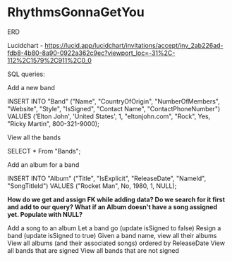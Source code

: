 # RhythmsGonnaGetYou

ERD

Lucidchart - https://lucid.app/lucidchart/invitations/accept/inv_2ab226ad-fdb8-4b80-8a90-0922a362c9ec?viewport_loc=-31%2C-112%2C1579%2C911%2C0_0

SQL queries:

Add a new band

INSERT INTO "Band" ("Name", "CountryOfOrigin", "NumberOfMembers", "Website", "Style", "IsSigned", "Contact Name", "ContactPhoneNumber")
VALUES ('Elton John', 'United States', 1, "eltonjohn.com", "Rock", Yes, "Ricky Martin", 800-321-9000);

View all the bands

SELECT \*
From "Bands";

Add an album for a band

INSERT INTO "Album" ("Title", "IsExplicit", "ReleaseDate", "NameId", "SongTitleId") VALUES ("Rocket Man", No, 1980, 1, NULL);

**How do we get and assign FK while adding data? Do we search for it first and add to our query? What if an Album doesn't have a song assigned yet. Populate with NULL?**

Add a song to an album
Let a band go (update isSigned to false)
Resign a band (update isSigned to true)
Given a band name, view all their albums
View all albums (and their associated songs) ordered by ReleaseDate
View all bands that are signed
View all bands that are not signed
